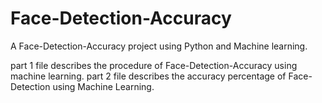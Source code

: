 # Face-Detection-Accuracy
 A Face-Detection-Accuracy project using Python and Machine learning.

 part 1 file describes the procedure of Face-Detection-Accuracy using machine learning.
 part 2 file describes the accuracy percentage of Face-Detection using Machine Learning.
